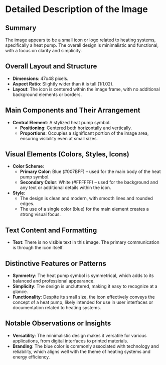 # Detailed Description of the Image

## Summary
The image appears to be a small icon or logo related to heating systems, specifically a heat pump. The overall design is minimalistic and functional, with a focus on clarity and simplicity.

## Overall Layout and Structure
- **Dimensions**: 47x48 pixels.
- **Aspect Ratio**: Slightly wider than it is tall (1:1.02).
- **Layout**: The icon is centered within the image frame, with no additional background elements or borders.

## Main Components and Their Arrangement
- **Central Element**: A stylized heat pump symbol.
  - **Positioning**: Centered both horizontally and vertically.
  - **Proportions**: Occupies a significant portion of the image area, ensuring visibility even at small sizes.

## Visual Elements (Colors, Styles, Icons)
- **Color Scheme**:
  - **Primary Color**: Blue (#007BFF) – used for the main body of the heat pump symbol.
  - **Secondary Color**: White (#FFFFFF) – used for the background and any text or additional details within the icon.
- **Style**:
  - The design is clean and modern, with smooth lines and rounded edges.
  - The use of a single color (blue) for the main element creates a strong visual focus.

## Text Content and Formatting
- **Text**: There is no visible text in this image. The primary communication is through the icon itself.

## Distinctive Features or Patterns
- **Symmetry**: The heat pump symbol is symmetrical, which adds to its balanced and professional appearance.
- **Simplicity**: The design is uncluttered, making it easy to recognize at a glance.
- **Functionality**: Despite its small size, the icon effectively conveys the concept of a heat pump, likely intended for use in user interfaces or documentation related to heating systems.

## Notable Observations or Insights
- **Versatility**: The minimalistic design makes it versatile for various applications, from digital interfaces to printed materials.
- **Branding**: The blue color is commonly associated with technology and reliability, which aligns well with the theme of heating systems and energy efficiency.